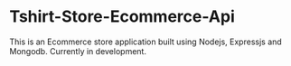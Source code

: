 # Tshirt-Store-Ecommerce-Api
This is an Ecommerce store application built using Nodejs, Expressjs and Mongodb. Currently in development. 
